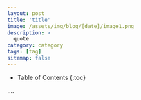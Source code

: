```yaml
---
layout: post
title: 'title'
image: /assets/img/blog/[date]/image1.png
description: >
  quote
category: category
tags: [tag]
sitemap: false
---
```


- Table of Contents
{:toc}

....